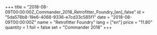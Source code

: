 +++
title = "2018-08-09T00:00:00Z_Commander_2018_Retrofitter_Foundry_[en]_false"
id = "5da578b8-19e6-4068-9336-e7cd33c585f1"
date = "2018-08-09T00:00:00Z"
name = "Retrofitter Foundry"
lang = ["en"]
price = "11.80"
quantity = 1
foil = false
set = "Commander 2018"
+++

